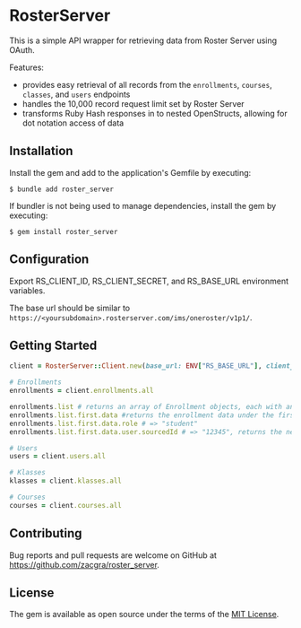 # RosterServer

This is a simple API wrapper for retrieving data from Roster Server using OAuth.

Features:

- provides easy retrieval of all records from the `enrollments`, `courses`, `classes`, and `users` endpoints
- handles the 10,000 record request limit set by Roster Server
- transforms Ruby Hash responses in to nested OpenStructs, allowing for dot notation access of data

## Installation

Install the gem and add to the application's Gemfile by executing:

    $ bundle add roster_server

If bundler is not being used to manage dependencies, install the gem by executing:

    $ gem install roster_server

## Configuration

Export RS_CLIENT_ID, RS_CLIENT_SECRET, and RS_BASE_URL environment variables.

The base url should be similar to `https://<yoursubdomain>.rosterserver.com/ims/oneroster/v1p1/`.

## Getting Started

```rb
client = RosterServer::Client.new(base_url: ENV["RS_BASE_URL"], client_id: ENV["RS_CLIENT_ID"], client_secret: ENV["RS_CLIENT_SECRET"])

# Enrollments
enrollments = client.enrollments.all

enrollments.list # returns an array of Enrollment objects, each with an OpenStruct of data
enrollments.list.first.data #returns the enrollment data under the first item in list
enrollments.list.first.data.role # => "student"
enrollments.list.first.data.user.sourcedId # => "12345", returns the nested user data id

# Users
users = client.users.all

# Klasses
klasses = client.klasses.all

# Courses
courses = client.courses.all
```

<!-- ## Development

After checking out the repo, run `bin/setup` to install dependencies. Then, run `rake spec` to run the tests. You can also run `bin/console` for an interactive prompt that will allow you to experiment.

To install this gem onto your local machine, run `bundle exec rake install`. To release a new version, update the version number in `version.rb`, and then run `bundle exec rake release`, which will create a git tag for the version, push git commits and the created tag, and push the `.gem` file to [rubygems.org](https://rubygems.org). -->

## Contributing

Bug reports and pull requests are welcome on GitHub at https://github.com/zacgra/roster_server.

## License

The gem is available as open source under the terms of the [MIT License](https://opensource.org/licenses/MIT).
